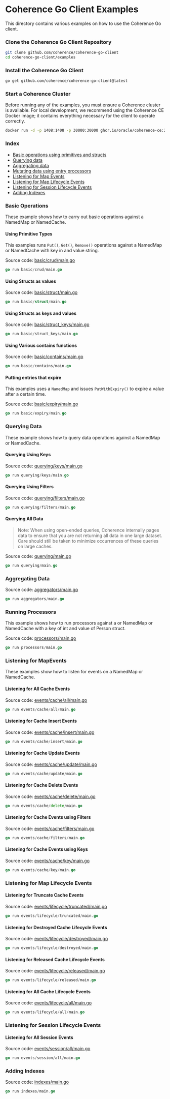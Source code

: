# Coherence Go Client Examples

This directory contains various examples on how to use the Coherence Go client.

### Clone the Coherence Go Client Repository

```bash
git clone github.com/coherence/coherence-go-client
cd coherence-go-client/examples
```

### Install the Coherence Go Client

```bash
go get github.com/coherence/coherence-go-client@latest
````

### Start a Coherence Cluster

Before running any of the examples, you must ensure a Coherence cluster is available.
For local development, we recommend using the Coherence CE Docker image; it contains
everything necessary for the client to operate correctly.

```bash
docker run -d -p 1408:1408 -p 30000:30000 ghcr.io/oracle/coherence-ce:22.06.3
```

### Index

* [Basic operations using primitives and structs](#basic)
* [Querying data](#querying)
* [Aggregating data](#aggregations)
* [Mutating data using entry processors](#processors)
* [Listening for Map Events](#map-events)
* [Listening for Map Lifecycle Events](#lifecycle-events)
* [Listening for Session Lifecycle Events](#session-lifecycle-events)
* [Adding Indexes](#indexes)

### <a name="basic"></a> Basic Operations

These example shows how to carry out basic operations against a NamedMap or NamedCache.

#### Using Primitive Types

This examples runs `Put()`, `Get()`, `Remove()` operations against a NamedMap or NamedCache with key in and value string.

Source code: [basic/crud/main.go](basic/crud/main.go)

```go
go run basic/crud/main.go
```

#### Using Structs as values

Source code: [basic/struct/main.go](basic/struct/main.go)

```go
go run basic/struct/main.go
```

#### Using Structs as keys and values

Source code: [basic/struct_keys/main.go](basic/struct_keys/main.go)

```go
go run basic/struct_keys/main.go
```

#### Using Various contains functions

Source code: [basic/contains/main.go](basic/contains/main.go)

```go
go run basic/contains/main.go
```

#### Putting entries that expire

This examples uses a `NamedMap` and issues `PutWithExpiry()` to expire a value after a certain time.

Source code: [basic/expiry/main.go](basic/expiry/main.go)

```go
go run basic/expiry/main.go
```

### <a name="querying"></a> Querying Data

These example shows how to query data operations against a NamedMap or NamedCache.

#### Querying Using Keys

Source code: [querying/keys/main.go](querying/keys/main.go)

```go
go run querying/keys/main.go
```

#### Querying Using Filters

Source code: [querying/filters/main.go](querying/filters/main.go)

```go
go run querying/filters/main.go
```

#### Querying All Data

> Note: When using open-ended queries, Coherence internally pages data to ensure that you are not
> returning all data in one large dataset. Care should still be taken to minimize occurrences of these queries
> on large caches.

Source code: [querying/main.go](querying/main.go)

```go
go run querying/main.go
```

### <a name="aggregations"></a> Aggregating Data

Source code: [aggregators/main.go](aggregators/main.go)

```go
go run aggregators/main.go
```

### <a name="processors"></a> Running Processors

This example shows how to run processors against a or NamedMap or NamedCache with a key of int and value of Person struct.

Source code: [processors/main.go](processors/main.go)

```go
go run processors/main.go
```

### <a name="map-events"></a> Listening for MapEvents

These examples show how to listen for events on a NamedMap or NamedCache.

#### Listening for All Cache Events

Source code: [events/cache/all/main.go](events/cache/all/main.go)

```go
go run events/cache/all/main.go
```

#### Listening for Cache Insert Events

Source code: [events/cache/insert/main.go](events/cache/insert/main.go)

```go
go run events/cache/insert/main.go
```

#### Listening for Cache Update Events

Source code: [events/cache/update/main.go](events/cache/update/main.go)

```go
go run events/cache/update/main.go
```

#### Listening for Cache Delete Events

Source code: [events/cache/delete/main.go](events/cache/delete/main.go)

```go
go run events/cache/delete/main.go
```

#### Listening for Cache Events using Filters

Source code: [events/cache/filters/main.go](events/cache/filters/main.go)

```go
go run events/cache/filters/main.go
```

#### Listening for Cache Events using Keys

Source code: [events/cache/key/main.go](events/cache/key/main.go)

```go
go run events/cache/key/main.go
```

### <a name="lifecycle-events"></a> Listening for Map Lifecycle Events

#### Listening for Truncate Cache Events

Source code: [events/lifecycle/truncated/main.go](events/lifecycle/truncated/main.go)

```go
go run events/lifecycle/truncated/main.go
```
#### Listening for Destroyed Cache Lifecycle Events

Source code: [events/lifecycle/destroyed/main.go](events/lifecycle/destroyed/main.go)

```go
go run events/lifecycle/destroyed/main.go
``````

#### Listening for Released Cache Lifecycle Events

Source code: [events/lifecycle/released/main.go](events/lifecycle/released/main.go)

```go
go run events/lifecycle/released/main.go
```

#### Listening for All Cache Lifecycle Events

Source code: [events/lifecycle/all/main.go](events/lifecycle/all/main.go)

```go
go run events/lifecycle/all/main.go
```

### <a name="session-lifecycle-events"></a> Listening for Session Lifecycle Events

#### Listening for All Session Events

Source code: [events/session/all/main.go](events/session/all/main.go)

```go
go run events/session/all/main.go

```
### <a name="indexes"></a> Adding Indexes

Source code: [indexes/main.go](indexes/main.go)

```go
go run indexes/main.go
```